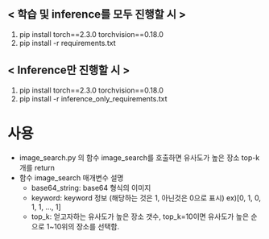 ## < 학습 및 inference를 모두 진행할 시 >
1. pip install torch==2.3.0 torchvision==0.18.0
2. pip install -r requirements.txt

## < Inference만 진행할 시 >
1. pip install torch==2.3.0 torchvision==0.18.0
2. pip install -r inference_only_requirements.txt

# 사용
- image_search.py 의 함수 image_search를 호출하면 유사도가 높은 장소 top-k개를 return
- 함수 image_search 매개변수 설명
  - base64_string: base64 형식의 이미지
  - keyword: keyword 정보 (해당하는 것은 1, 아닌것은 0으로 표시) ex)[0, 1, 0, 1, 1, ..., 1]
  - top_k: 얻고자하는 유사도가 높은 장소 갯수, top_k=10이면 유사도가 높은 순으로 1~10위의 장소를 선택함.
